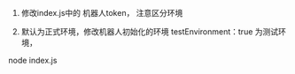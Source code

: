 1. 修改index.js中的 机器人token， 注意区分环境

2. 默认为正式环境，修改机器人初始化的环境 testEnvironment：true 为测试环境，

node index.js
